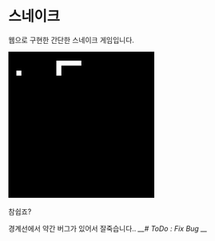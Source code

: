# 스네이크

웹으로 구현한 간단한 스네이크 게임입니다.

![snake](snake.jpg)

참쉽죠?

경계선에서 약간 버그가 있어서 잘죽습니다.. *__# ToDo : Fix Bug __*

